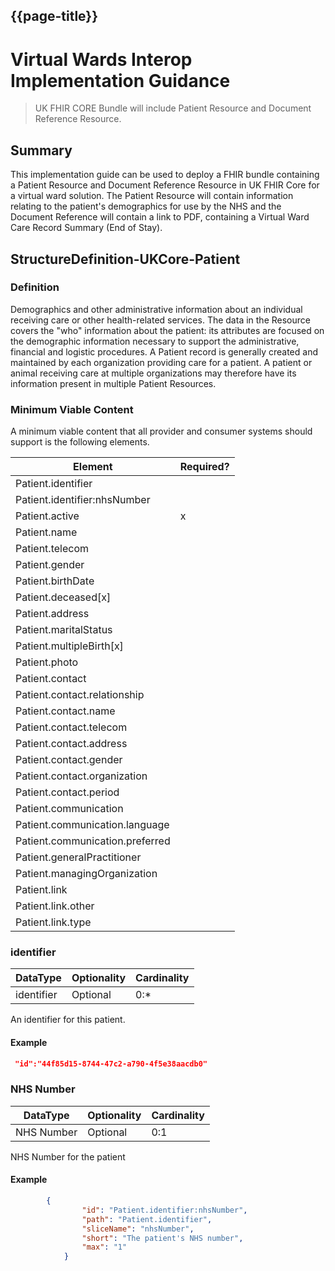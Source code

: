 ## {{page-title}}

 # Virtual Wards Interop Implementation Guidance

 >UK FHIR CORE Bundle will include Patient Resource and Document Reference Resource.

 ## Summary
 
 This implementation guide can be used to deploy a FHIR bundle containing a Patient Resource and Document Reference Resource in UK FHIR Core for a virtual ward solution. The Patient Resource will contain information relating to the patient's demographics for use by the NHS and the Document Reference will contain a link to PDF, containing a Virtual Ward Care Record Summary (End of Stay). 

  ## StructureDefinition-UKCore-Patient


### Definition
Demographics and other administrative information about an individual receiving care or other health-related services. The data in the Resource covers the "who" information about the patient: its attributes are focused on the demographic information necessary to support the administrative, financial and logistic procedures. A Patient record is generally created and maintained by each organization providing care for a patient. A patient or animal receiving care at multiple organizations may therefore have its information present in multiple Patient Resources.

### Minimum Viable Content
A minimum viable content that all provider and consumer systems should support is the following elements.

<table data-responsive>
    <thead>
        <tr>
            <th>Element</th>
            <th data-no-sort>Required?</th>
        </tr>
    </thead>
    <tbody>
        <tr>
            <td>Patient.identifier</td>
            <td></td>
        </tr>
        <tr>
            <td>Patient.identifier:nhsNumber</td>
            <td></td>
        </tr>
        <tr>
            <td>Patient.active</td>
            <td>x</td>
        </tr>        
        <tr>
            <td>Patient.name</td>
            <td></td>
        </tr>
        <tr>
            <td>Patient.telecom</td>
            <td></td>
        </tr>
        <tr>
            <td>Patient.gender</td>
            <td></td>
        </tr>
        <tr>
            <td>Patient.birthDate</td>
            <td></td>
        </tr>
        <tr>
            <td>Patient.deceased[x]</td>
            <td></td>
        </tr>
        <tr>
            <td>Patient.address</td>
            <td></td>
        </tr>
        <tr>
        <tr>
            <td>Patient.maritalStatus</td>
            <td></td>
        </tr>
        <tr>
            <td>Patient.multipleBirth[x]</td>
            <td></td>
        </tr>        
        <tr>
            <td>Patient.photo</td>
            <td></td>
        </tr>
        <tr>
            <td>Patient.contact</td>
            <td></span></td>
        </tr>
        <tr>
            <td>Patient.contact.relationship</td>
            <td></td>
        </tr>        
        <tr>
            <td>Patient.contact.name</td>
            <td></td>
        </tr>
        <tr>
            <td>Patient.contact.telecom</td>
            <td></td>
        </tr>
        <tr>
            <td>Patient.contact.address</td>
            <td></td>
        </tr>
        <tr>
            <td>Patient.contact.gender</td>
            <td></td>
        </tr>
        <tr>
            <td>Patient.contact.organization</td>
            <td></td>
        </tr>
        <tr>
            <td>Patient.contact.period</td>
            <td></td>
        </tr>
        <tr>
            <td>Patient.communication</td>
            <td></td>
        </tr>
        <tr>
            <td>Patient.communication.language</td>
            <td></td>
        </tr>
        <tr>
            <td>Patient.communication.preferred</td>
            <td></td>
        </tr>
        <tr>
            <td>Patient.generalPractitioner</td>
            <td></td>
        </tr>
        <tr>
            <td>Patient.managingOrganization</td>
            <td></td>
        </tr>
        <tr>
            <td>Patient.link</td>
            <td></td>
        </tr>
        <tr>
            <td>Patient.link.other</td>
            <td></td>
        </tr>
        <tr>
            <td>Patient.link.type</td>
            <td></td>
        </tr>
    </tbody>
</table>

### identifier

<table data-responsive>
    <thead>
        <tr>
            <th>DataType</th>
            <th>Optionality</th>
            <th>Cardinality</th>
        </tr>
    </thead>
    <tbody>
      <tr>
      <td>identifier</td>
      <td>Optional</td>
      <td>0:*</td>
      </tr>
    </tbody>
</table>

An identifier for this patient.

#### Example
```json
 "id":"44f85d15-8744-47c2-a790-4f5e38aacdb0" 
```

### NHS Number

<table data-responsive>
    <thead>
        <tr>
            <th>DataType</th>
            <th>Optionality</th>
            <th>Cardinality</th>
        </tr>
    </thead>
    <tbody>
      <tr>
      <td>NHS Number</td>
      <td>Optional</td>
      <td>0:1</td>
      </tr>
    </tbody>
</table>

NHS Number for the patient

#### Example
```json
        {
                "id": "Patient.identifier:nhsNumber",
                "path": "Patient.identifier",
                "sliceName": "nhsNumber",
                "short": "The patient's NHS number",
                "max": "1"
            }
```